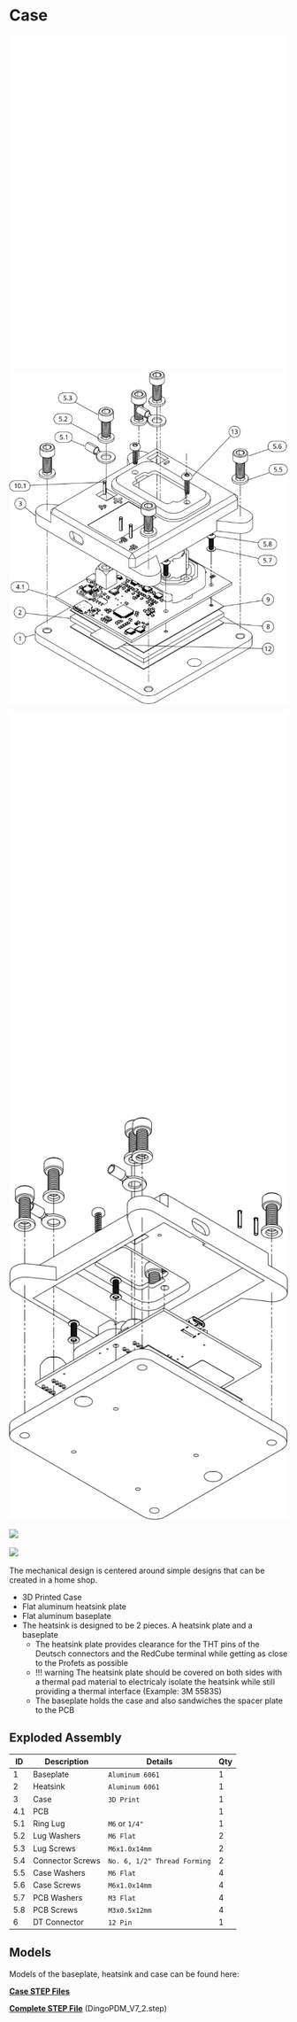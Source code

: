 # Case

![Exploded1](images/ExplodedView1White.svg#only-dark)
![Exploded1](images/ExplodedView1Black.svg#only-light)

![Exploded2](images/ExplodedView2White.svg#only-dark)
![Exploded2](images/ExplodedView2Black.svg#only-light)

![](DingoPDM/images/DingoPDM_v7_1_Case.png)

![](DingoPDM/images/DingoPDM_v7_1_CaseBottom.png)

The mechanical design is centered around simple designs that can be created in a home shop. 

* 3D Printed Case
* Flat aluminum heatsink plate
* Flat aluminum baseplate
* The heatsink is designed to be 2 pieces. A heatsink plate and a baseplate
    * The heatsink plate provides clearance for the THT pins of the Deutsch connectors and the RedCube terminal while getting as close to the Profets as possible
    * !!! warning
        The heatsink plate should be covered on both sides with a thermal pad material to electricaly isolate the heatsink while still providing a thermal interface (Example: 3M 5583S)
    * The baseplate holds the case and also sandwiches the spacer plate to the PCB

## Exploded Assembly

| ID| Description         | Details                     | Qty |
|  -| ------------------- | --------------------------- | --- |
|  1| Baseplate           | `Aluminum 6061`             | 1   |
|  2| Heatsink            | `Aluminum 6061`             | 1   |
|  3| Case                | `3D Print`                  | 1   |
|4.1| PCB                 |                             | 1   |
|5.1| Ring Lug            | `M6` or `1/4"`              | 1   |
|5.2| Lug Washers         | `M6 Flat`                   | 2   |
|5.3| Lug Screws          | `M6x1.0x14mm`               | 2   |
|5.4| Connector Screws    | `No. 6, 1/2" Thread Forming`| 2   |
|5.5| Case Washers        | `M6 Flat`                   | 4   |
|5.6| Case Screws         | `M6x1.0x14mm`               | 4   |
|5.7| PCB Washers         | `M3 Flat`                   | 4   |
|5.8| PCB Screws          | `M3x0.5x12mm`               | 4   |
|  6| DT Connector        | `12 Pin`                    | 1   |

## Models

Models of the baseplate, heatsink and case can be found here:

[**Case STEP Files**](https://github.com/corygrant/DingoPDM/tree/master/Export/V7.2/Case)

[**Complete STEP File**](https://github.com/corygrant/DingoPDM/tree/master/Export/V7.2) (DingoPDM_V7_2.step)
